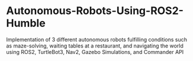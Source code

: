 # Autonomous-Robots-Using-ROS2-Humble
Implementation of 3 different autonomous robots fulfilling conditions such as maze-solving, waiting tables at a restaurant, and navigating the world using ROS2, TurtleBot3, Nav2, Gazebo Simulations, and Commander API
